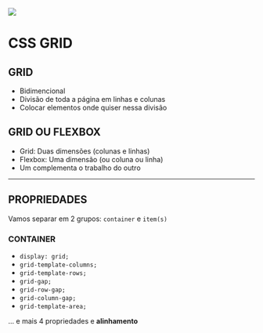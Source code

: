 ![](https://w7.pngwing.com/pngs/934/246/png-transparent-cascading-style-sheets-html-css3-bootstrap-world-wide-web-blue-angle-web-design-thumbnail.png)

# CSS GRID

## GRID

* Bidimencional
* Divisão de toda a página em linhas e colunas
* Colocar elementos onde quiser nessa divisão

## GRID OU FLEXBOX

* Grid: Duas dimensões (colunas e linhas)
* Flexbox: Uma dimensão (ou coluna ou linha)
* Um complementa o trabalho do outro

___

## PROPRIEDADES

Vamos separar em 2 grupos:
`container` e `item(s)`

### CONTAINER

* ```display: grid;```
* ```grid-template-columns;```
* ```grid-template-rows;```
* ```grid-gap;```
* ```grid-row-gap;```
* ```grid-column-gap;```
* ```grid-template-area;```

... e mais 4 propriedades e **alinhamento**